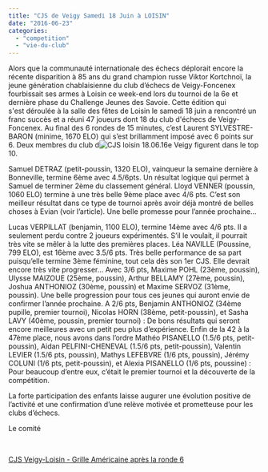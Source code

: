 ```yaml
---
title: "CJS de Veigy Samedi 18 Juin à LOISIN"
date: "2016-06-23"
categories: 
  - "competition"
  - "vie-du-club"
---
```


[](/wordpress-uploads/2016/06/CJS-loisin-18.06.16.jpg)Alors que la communauté internationale des échecs déplorait encore la récente disparition à 85 ans du grand champion russe Viktor Kortchnoï, la jeune génération chablaisienne du club d’échecs de Veigy-Foncenex fourbissait ses armes à Loisin ce week-end lors du tournoi de la 6e et dernière phase du Challenge Jeunes des Savoie. Cette édition qui s'est déroulée à la salle des fêtes de Loisin le samedi 18 juin a rencontré un franc succès et a réuni 47 joueurs dont 18 du club d'échecs de Veigy-Foncenex. Au final des 6 rondes de 15 minutes, c’est Laurent SYLVESTRE-BARON (minime, 1670 ELO) qui s’est brillamment imposé avec 6 points sur 6. Deux membres du club d![CJS loisin 18.06.16](/wordpress-uploads/2016/06/CJS-loisin-18.06.16-213x300.jpg)e Veigy figurent dans le top 10.

Samuel DETRAZ (petit-poussin, 1320 ELO), vainqueur la semaine dernière à Bonneville, termine 6ème avec 4.5/6pts. Un résultat logique qui permet à Samuel de terminer 2ème du classement général. Lloyd VENNER (poussin, 1060 ELO) termine à une très belle 9ème place avec 4/6 pts. C’est son meilleur résultat dans ce type de tournoi après avoir déjà montré de belles choses à Evian (voir l’article). Une belle promesse pour l’année prochaine…

Lucas VERPILLAT (benjamin, 1100 ELO), termine 14ème avec 4/6 pts. Il a seulement perdu contre 2 joueurs expérimentés. S’il le voulait, il pourrait très vite se mêler à la lutte des premières places. Léa NAVILLE (Poussine, 799 ELO), est 16ème avec 3.5/6 pts. Très belle performance de sa part puisqu’elle termine 3ème féminine, tout cela dès son 1er CJS. Elle devrait encore très vite progresser… Avec 3/6 pts, Maxime POHL (23ème, poussin), Ulysse MAIZOUE (25ème, poussin), Arthur BELLAMY (27ème, poussin), Joshua ANTHONIOZ (30ème, poussin) et Maxime SERVOZ (31ème, poussin). Une belle progression pour tous ces jeunes qui auront envie de confirmer l’année prochaine. A 2/6 pts, Benjamin ANTHONIOZ (34ème pupille, premier tournoi), Nicolas HORN (38ème, petit-poussin), et Sasha LAVY (40ème, poussin, premier tournoi) : De bons résultats qui seront encore meilleures avec un petit peu plus d’expérience. Enfin de la 42 à la 47ème place, nous avons dans l’ordre Mathéo PISANELLO (1.5/6 pts, petit-poussin), Aidan PELFINI-CHENEVAL (1.5/6 pts, petit-poussin), Valentin LEVIER (1.5/6 pts, poussin), Mathys LEFEBVRE (1/6 pts, poussin), Jérémy COLUNI (1/6 pts, petit-poussin), et Alexia PISANELLO (1/6 pts, poussine) : Pour beaucoup d’entre eux, c’était le premier tournoi et la découverte de la compétition.

La forte participation des enfants laisse augurer une évolution positive de l’activité et une confirmation d’une relève motivée et prometteuse pour les clubs d’échecs.

Le comité

 

[CJS Veigy-Loisin - Grille Américaine après la ronde 6](/wordpress-uploads/2016/06/CJS-Veigy-Loisin-Grille-Américaine-après-la-ronde-6.htm)
